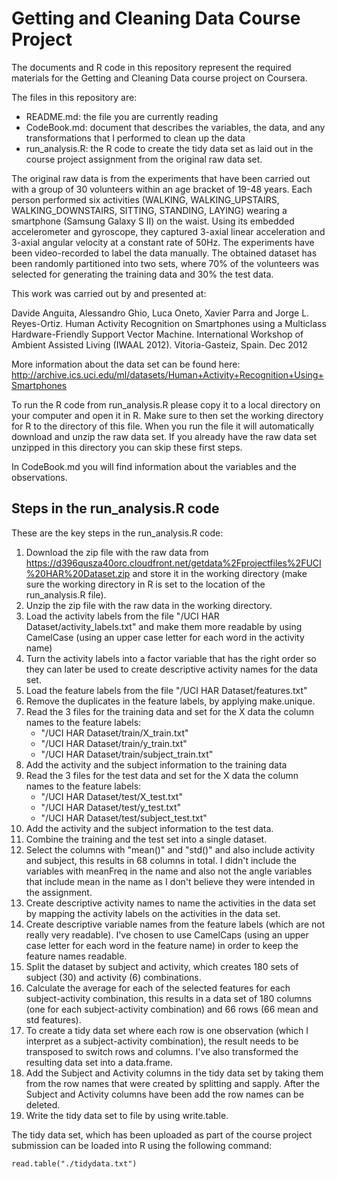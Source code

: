 Getting and Cleaning Data Course Project
========================================

The documents and R code in this repository represent the required materials for the Getting and Cleaning Data course project on Coursera.  

The files in this repository are:  
 -   README.md: the file you are currently reading  
 -   CodeBook.md: document that describes the variables, the data, and any transformations that I performed to clean up the data  
 -   run_analysis.R: the R code to create the tidy data set as laid out in the course project assignment from the original raw data set.  


The original raw data is from the experiments that have been carried out with a group of 30 volunteers within an age bracket of 19-48 years. Each person performed six activities (WALKING, WALKING_UPSTAIRS, WALKING_DOWNSTAIRS, SITTING, STANDING, LAYING) wearing a smartphone (Samsung Galaxy S II) on the waist. Using its embedded accelerometer and gyroscope, they captured 3-axial linear acceleration and 3-axial angular velocity at a constant rate of 50Hz. The experiments have been video-recorded to label the data manually. The obtained dataset has been randomly partitioned into two sets, where 70% of the volunteers was selected for generating the training data and 30% the test data.  

This work was carried out by and presented at:  

Davide Anguita, Alessandro Ghio, Luca Oneto, Xavier Parra and Jorge L. Reyes-Ortiz. Human Activity Recognition on Smartphones using a Multiclass Hardware-Friendly Support Vector Machine. International Workshop of Ambient Assisted Living (IWAAL 2012). Vitoria-Gasteiz, Spain. Dec 2012

More information about the data set can be found here:
http://archive.ics.uci.edu/ml/datasets/Human+Activity+Recognition+Using+Smartphones 

To run the R code from run_analysis.R please copy it to a local directory on your computer and open it in R. Make sure to then set the working directory for R to the directory of this file. When you run the file it will automatically download and unzip the raw data set. If you already have the raw data set unzipped in this directory you can skip these first steps.  

In CodeBook.md you will find information about the variables and the observations.  

Steps in the run_analysis.R code
--------------------------------

These are the key steps in the run_analysis.R code:  
1.  Download the zip file with the raw data from https://d396qusza40orc.cloudfront.net/getdata%2Fprojectfiles%2FUCI%20HAR%20Dataset.zip and store it in the working directory (make sure the working directory in R is set to the location of the run_analysis.R file).  
2.  Unzip the zip file with the raw data in the working directory.  
3.  Load the activity labels from the file "/UCI HAR Dataset/activity_labels.txt" and make them more readable by using CamelCase (using an upper case letter for each word in the activity name)  
4.  Turn the activity labels into a factor variable that has the right order so they can later be used to create descriptive activity names for the data set.  
5.  Load the feature labels from the file "/UCI HAR Dataset/features.txt"  
6.  Remove the duplicates in the feature labels, by applying make.unique.  
7.  Read the 3 files for the training data and set for the X data the column names to the feature labels:  
     -  "/UCI HAR Dataset/train/X_train.txt"  
     -  "/UCI HAR Dataset/train/y_train.txt"  
     -  "/UCI HAR Dataset/train/subject_train.txt"  
8.  Add the activity and the subject information to the training data  
9.  Read the 3 files for the test data and set for the X data the column names to the feature labels:  
     -  "/UCI HAR Dataset/test/X_test.txt"  
     -  "/UCI HAR Dataset/test/y_test.txt"  
     -  "/UCI HAR Dataset/test/subject_test.txt"  
10. Add the activity and the subject information to the test data.  
11. Combine the training and the test set into a single dataset.  
12. Select the columns with "mean()" and "std()" and also include activity and subject, this results in 68 columns in total. I didn't include the variables with meanFreq in the name and also not the angle variables that include mean in the name as I don't believe they were intended in the assignment.  
13. Create descriptive activity names to name the activities in the data set by mapping the activity labels on the activities in the data set.  
14. Create descriptive variable names from the feature labels (which are not really very readable). I've chosen to use CamelCaps (using an upper case letter for each word in the feature name) in order to keep the feature names readable.  
15. Split the dataset by subject and activity, which creates 180 sets of subject (30) and activity (6) combinations.  
16. Calculate the average for each of the selected features for each  subject-activity combination, this results in a data set of 180 columns (one for each subject-activity combination) and 66 rows (66 mean and std features).  
17. To create a tidy data set where each row is one observation (which I interpret as a subject-activity combination), the result needs to be transposed to switch rows and columns. I've also transformed the resulting data set into a data.frame.  
18. Add the Subject and Activity columns in the tidy data set by taking them from the row names that were created by splitting and sapply. After the Subject and Activity columns have been add the row names can be deleted.  
19. Write the tidy data set to file by using write.table.  

The tidy data set, which has been uploaded as part of the course project submission can be loaded into R using the following command:  

```
read.table("./tidydata.txt")
```

